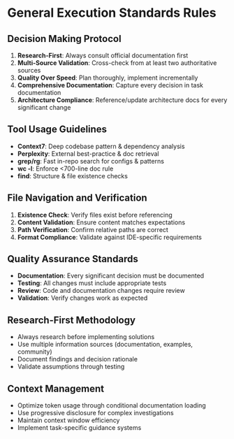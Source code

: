 # General Execution Standards Rules

## Decision Making Protocol
1. **Research-First**: Always consult official documentation first
2. **Multi-Source Validation**: Cross-check from at least two authoritative sources
3. **Quality Over Speed**: Plan thoroughly, implement incrementally
4. **Comprehensive Documentation**: Capture every decision in task documentation
5. **Architecture Compliance**: Reference/update architecture docs for every significant change

## Tool Usage Guidelines
- **Context7**: Deep codebase pattern & dependency analysis
- **Perplexity**: External best-practice & doc retrieval
- **grep/rg**: Fast in-repo search for configs & patterns
- **wc -l**: Enforce <700-line doc rule
- **find**: Structure & file existence checks

## File Navigation and Verification
1. **Existence Check**: Verify files exist before referencing
2. **Content Validation**: Ensure content matches expectations
3. **Path Verification**: Confirm relative paths are correct
4. **Format Compliance**: Validate against IDE-specific requirements

## Quality Assurance Standards
- **Documentation**: Every significant decision must be documented
- **Testing**: All changes must include appropriate tests
- **Review**: Code and documentation changes require review
- **Validation**: Verify changes work as expected

## Research-First Methodology
- Always research before implementing solutions
- Use multiple information sources (documentation, examples, community)
- Document findings and decision rationale
- Validate assumptions through testing

## Context Management
- Optimize token usage through conditional documentation loading
- Use progressive disclosure for complex investigations
- Maintain context window efficiency
- Implement task-specific guidance systems
